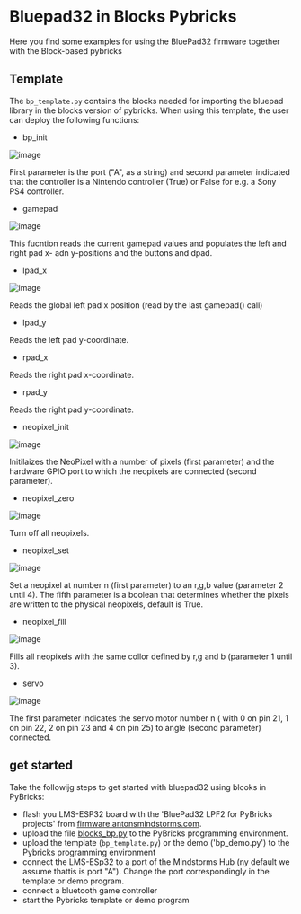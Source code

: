 # Bluepad32 in Blocks Pybricks
Here you find some examples for using the BluePad32 firmware together with the Block-based pybricks

## Template
The `bp_template.py` contains the blocks needed for importing the bluepad library in the blocks version of pybricks. When using this template, the user can deploy the following functions:
* bp_init
  
![image](https://github.com/antonvh/PUPRemote/assets/51531682/7e4c0def-6edb-45f0-a1f9-d4894bd9716a)

First parameter is the port ("A", as a string) and second parameter indicated that the controller is a Nintendo controller (True) or False for e.g. a Sony PS4 controller.
* gamepad
  
![image](https://github.com/antonvh/PUPRemote/assets/51531682/9f187e40-a63f-4acf-91e2-c6f15dad9283)

This fucntion reads the current gamepad values and populates the left and right pad x- adn y-positions and the buttons and dpad. 
* lpad_x
  
![image](https://github.com/antonvh/PUPRemote/assets/51531682/1b7afb32-1008-41fc-a0d4-7c6f30df803b)

Reads the global left pad x position (read by the last gamepad() call)
* lpad_y

Reads the left pad y-coordinate.
* rpad_x

Reads the right pad x-coordinate.
* rpad_y

Reads the right pad y-coordinate.
* neopixel_init
  
![image](https://github.com/antonvh/PUPRemote/assets/51531682/1778e84a-5e9b-4e8c-b8e6-3d6574b8b2f1)

Initilaizes the NeoPixel with a number of pixels (first parameter) and the hardware GPIO port to which the neopixels are connected (second parameter).

* neopixel_zero
  
![image](https://github.com/antonvh/PUPRemote/assets/51531682/3041b99f-6ebb-4f7b-bc1c-e6c84c2dee16)

Turn off all neopixels.

* neopixel_set
  
![image](https://github.com/antonvh/PUPRemote/assets/51531682/de9ce041-2604-4a09-be7f-8eb6476c092f)

Set a neopixel at number n (first parameter) to an r,g,b value (parameter 2 until 4). The fifth parameter is a boolean that determines whether the pixels are written to the physical neopixels, default is True.
* neopixel_fill
  
![image](https://github.com/antonvh/PUPRemote/assets/51531682/6f0b2ea3-18b7-4fac-b9d0-5d3500304218)

Fills all neopixels with the same collor defined by r,g and b (parameter 1 until 3).

* servo
  
![image](https://github.com/antonvh/PUPRemote/assets/51531682/1e9bfcee-e3f5-4d2d-86bf-455fcecf91d0)

The first parameter indicates the servo motor number n ( with 0 on pin 21, 1 on pin 22, 2 on pin 23 and 4 on pin 25) to angle (second parameter) connected.
## get started
Take the followijg steps to get started with bluepad32 using blcoks in PyBricks:
- flash you LMS-ESP32 board with the 'BluePad32 LPF2 for PyBricks projects' from [firmware.antonsmindstorms.com](https://firmware.antonsmindstorms.com/).
- upload the file [blocks_bp.py](blocks_bp.py) to the PyBricks programming environment.
- upload the template (`bp_template.py`) or the demo ('bp_demo.py') to the Pybricks programming environment
- connect the LMS-ESp32 to a port of the Mindstorms Hub (ny default we assume thattis is port "A"). Change the port correspondingly in the template or demo program.
- connect a bluetooth game controller
- start the Pybricks template or demo program
